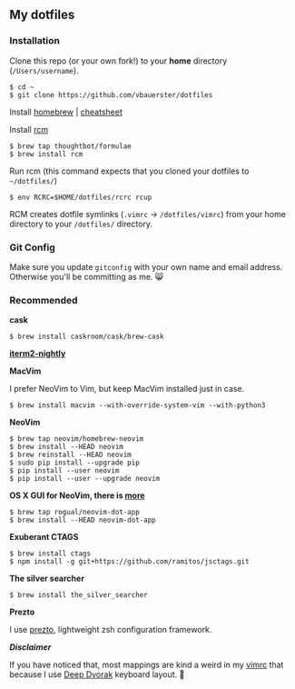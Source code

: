 ## My dotfiles

### Installation

Clone this repo (or your own fork!) to your **home** directory (`/Users/username`).
```
$ cd ~
$ git clone https://github.com/vbauerster/dotfiles
```

Install [homebrew](http://brew.sh/) | [cheatsheet](http://ricostacruz.com/cheatsheets/homebrew.html)

Install [rcm](https://thoughtbot.github.io/rcm)
```
$ brew tap thoughtbot/formulae
$ brew install rcm
```

Run rcm (this command expects that you cloned your dotfiles to `~/dotfiles/`)
```
$ env RCRC=$HOME/dotfiles/rcrc rcup
```
RCM creates dotfile symlinks (`.vimrc` -> `/dotfiles/vimrc`) from your home directory to your `/dotfiles/` directory.

### Git Config
Make sure you update ```gitconfig``` with your own name and email address. Otherwise you'll be committing as me. :smile_cat:

### Recommended

**cask**
```
$ brew install caskroom/cask/brew-cask
```

**[iterm2-nightly](http://iterm2.com/nightly/latest)**

**MacVim**

I prefer NeoVim to Vim, but keep MacVim installed just in case.
```
$ brew install macvim --with-override-system-vim --with-python3
```

**NeoVim**
```
$ brew tap neovim/homebrew-neovim
$ brew install --HEAD neovim
$ brew reinstall --HEAD neovim
$ sudo pip install --upgrade pip
$ pip install --user neovim
$ pip install --user --upgrade neovim
```

**OS X GUI for NeoVim, there is [more](https://github.com/neovim/neovim/wiki/Related-projects)**
```
$ brew tap rogual/neovim-dot-app
$ brew install --HEAD neovim-dot-app
```

**Exuberant CTAGS**
```
$ brew install ctags
$ npm install -g git+https://github.com/ramitos/jsctags.git
```

**The silver searcher**
```
$ brew install the_silver_searcher
```

**Prezto**

I use [prezto](https://github.com/sorin-ionescu/prezto), lightweight zsh configuration framework.

***Disclaimer***

If you have noticed that, most mappings are kind a weird in my [vimrc](https://github.com/vbauerster/dotfiles/blob/master/config/nvim/init.vim)
that because I use [Deep Dvorak](https://github.com/vbauerster/DeepDvorak) keyboard layout. :banana:
